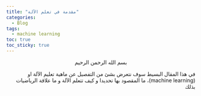 ```yaml
---
title: "مقدمة في تعلم الآلة"
categories:
  - Blog
tags:
  - machine learning
toc: true
toc_sticky: true
---
```


<div class='.notice' dir="rtl">
<center>بسم الله الرحمن الرحيم</center>

في هذا المقال البسيط سوف نتعرض بشئ من التفصيل عن ماهية تعليم الآلة او (machine learning)، ما المقصود بها تحديدا و كيف تتعلم الآلة و ما علاقة الرياضيات بذلك
</div>
